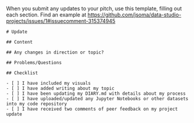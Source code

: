 When you submit any updates to your pitch, use this template, filling out each section. Find an example at https://github.com/jsoma/data-studio-projects/issues/1#issuecomment-315374945
	
    # Update
    	
    ## Content
    	
    ## Any changes in direction or topic?
    	
    ## Problems/Questions
    	
    ## Checklist
    	
    - [ ] I have included my visuals
    - [ ] I have added writing about my topic
    - [ ] I have been updating my DIARY.md with details about my process
    - [ ] I have uploaded/updated any Jupyter Notebooks or other datasets into my code repository
    - [ ] I have received two comments of peer feedback on my project update
